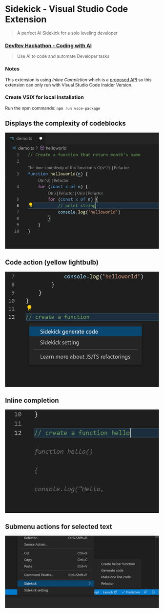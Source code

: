 # Sidekick - Visual Studio Code Extension
> A perfect AI Sidekick for a solo leveling developer

### [DevRev Hackathon - Coding with AI](https://devrevhack0.devpost.com)
> Use AI to code and automate Developer tasks

### Notes
This extension is using *Inline Completion* which is a [proposed API](https://code.visualstudio.com/api/advanced-topics/using-proposed-api) so this extension can only run with Visual Studio Code Insider Version.

### Create VSIX for local installation 
Run the npm commands: `npm run vsce-package`

## Displays the complexity of codeblocks
![](./media/complexity.PNG)

## Code action (yellow lightbulb)
![](./media/code-action.PNG)

## Inline completion
![](./media/inline-completion.PNG)

## Submenu actions for selected text
![](./media/submenu.PNG)
